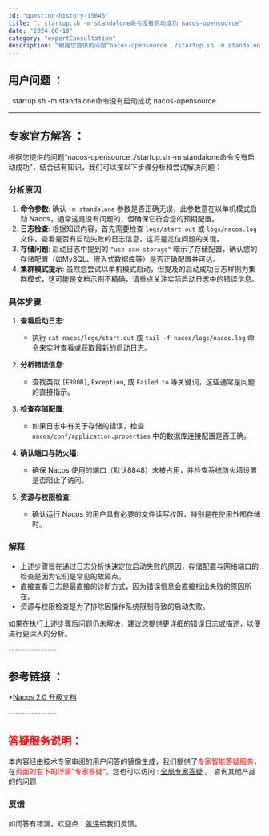 ```yaml
---
id: "question-history-15645"
title: ". startup.sh -m standalone命令没有启动成功 nacos-opensource"
date: "2024-06-18"
category: "expertConsultation"
description: "根据您提供的问题“nacos-opensource ./startup.sh -m standalone命令没有启动成功”，结合已有知识，我们可以按以下步骤分析和尝试解决问题：### 分析原因1. **命令参数**: 确认 `-m standalone` 参数是否正确无误，此参数意在以单机模式启动 "
---
```


## 用户问题 ： 
 . startup.sh -m standalone命令没有启动成功 nacos-opensource 

---------------
## 专家官方解答 ：

根据您提供的问题“nacos-opensource ./startup.sh -m standalone命令没有启动成功”，结合已有知识，我们可以按以下步骤分析和尝试解决问题：

### 分析原因
1. **命令参数**: 确认 `-m standalone` 参数是否正确无误，此参数意在以单机模式启动 Nacos，通常这是没有问题的，但确保它符合您的预期配置。
2. **日志检查**: 根据知识内容，首先需要检查 `logs/start.out` 或 `logs/nacos.log` 文件，查看是否有启动失败的日志信息，这将是定位问题的关键。
3. **存储问题**: 启动日志中提到的 `"use xxx storage"` 暗示了存储配置，确认您的存储配置（如MySQL、嵌入式数据库等）是否正确配置并可达。
4. **集群模式提示**: 虽然您尝试以单机模式启动，但提及的启动成功日志样例为集群模式，这可能是文档示例不精确，请重点关注实际启动日志中的错误信息。

### 具体步骤
1. **查看启动日志**:
   - 执行 `cat nacos/logs/start.out` 或 `tail -f nacos/logs/nacos.log` 命令来实时查看或获取最新的启动日志。
   
2. **分析错误信息**:
   - 查找类似 `[ERROR]`, `Exception`, 或 `Failed to` 等关键词，这些通常是问题的直接指示。
   
3. **检查存储配置**:
   - 如果日志中有关于存储的错误，检查 `nacos/conf/application.properties` 中的数据库连接配置是否正确。
   
4. **确认端口与防火墙**:
   - 确保 Nacos 使用的端口（默认8848）未被占用，并检查系统防火墙设置是否阻止了访问。
   
5. **资源与权限检查**:
   - 确认运行 Nacos 的用户具有必要的文件读写权限，特别是在使用外部存储时。

### 解释
- 上述步骤旨在通过日志分析快速定位启动失败的原因，存储配置与网络端口的检查是因为它们是常见的故障点。
- 直接查看日志是最直接的诊断方式，因为错误信息会直接指出失败的原因所在。
- 资源与权限检查是为了排除因操作系统限制导致的启动失败。

如果在执行上述步骤后问题仍未解决，建议您提供更详细的错误日志或描述，以便进行更深入的分析。


<font color="#949494">---------------</font> 


## 参考链接 ：

*[Nacos 2.0 升级文档](https://nacos.io/docs/latest/upgrading/200-upgrading)


 <font color="#949494">---------------</font> 
 


## <font color="#FF0000">答疑服务说明：</font> 

本内容经由技术专家审阅的用户问答的镜像生成，我们提供了<font color="#FF0000">专家智能答疑服务</font>，在<font color="#FF0000">页面的右下的浮窗”专家答疑“</font>。您也可以访问 : [全局专家答疑](https://opensource.alibaba.com/chatBot) 。 咨询其他产品的的问题

### 反馈
如问答有错漏，欢迎点：[差评](https://ai.nacos.io/user/feedbackByEnhancerGradePOJOID?enhancerGradePOJOId=15697)给我们反馈。
